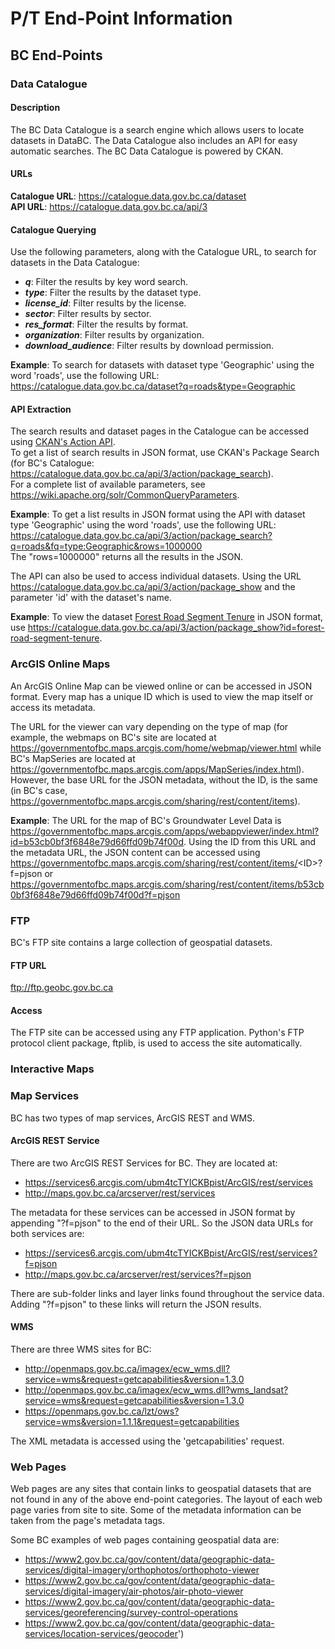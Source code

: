 # P/T End-Point Information

## BC End-Points

### Data Catalogue

#### Description
The BC Data Catalogue is a search engine which allows users to locate datasets in DataBC. The Data Catalogue also includes an API for easy automatic searches. The BC Data Catalogue is powered by CKAN.

#### URLs
**Catalogue URL**: https://catalogue.data.gov.bc.ca/dataset<br>
**API URL**: https://catalogue.data.gov.bc.ca/api/3<br>

#### Catalogue Querying
Use the following parameters, along with the Catalogue URL, to search for datasets in the Data Catalogue:
* ***q***: Filter the results by key word search.
* ***type***: Filter the results by the dataset type.
* ***license_id***: Filter results by the license.
* ***sector***: Filter results by sector.
* ***res_format***: Filter the results by format.
* ***organization***: Filter results by organization.
* ***download_audience***: Filter results by download permission.

**Example**: To search for datasets with dataset type 'Geographic' using the word 'roads', use the following URL:
https://catalogue.data.gov.bc.ca/dataset?q=roads&type=Geographic

#### API Extraction
The search results and dataset pages in the Catalogue can be accessed using [CKAN's Action API](https://ckan.org/portfolio/api/).<br>
To get a list of search results in JSON format, use CKAN's Package Search (for BC's Catalogue: https://catalogue.data.gov.bc.ca/api/3/action/package_search).<br>
For a complete list of available parameters, see https://wiki.apache.org/solr/CommonQueryParameters.

**Example**: To get a list results in JSON format using the API with dataset type 'Geographic' using the word 'roads', use the following URL:
https://catalogue.data.gov.bc.ca/api/3/action/package_search?q=roads&fq=type:Geographic&rows=1000000<br>
The "rows=1000000" returns all the results in the JSON.

The API can also be used to access individual datasets. Using the URL https://catalogue.data.gov.bc.ca/api/3/action/package_show and the parameter 'id' with the dataset's name.

**Example**: To view the dataset [Forest Road Segment Tenure](https://catalogue.data.gov.bc.ca/dataset/forest-road-segment-tenure) in JSON format, use https://catalogue.data.gov.bc.ca/api/3/action/package_show?id=forest-road-segment-tenure.

### ArcGIS Online Maps
An ArcGIS Online Map can be viewed online or can be accessed in JSON format. Every map has a unique ID which is used to view the map itself or access its metadata.

The URL for the viewer can vary depending on the type of map (for example, the webmaps on BC's site are located at https://governmentofbc.maps.arcgis.com/home/webmap/viewer.html while BC's MapSeries are located at https://governmentofbc.maps.arcgis.com/apps/MapSeries/index.html). However, the base URL for the JSON metadata, without the ID, is the same (in BC's case, https://governmentofbc.maps.arcgis.com/sharing/rest/content/items).

**Example**: The URL for the map of BC's Groundwater Level Data is https://governmentofbc.maps.arcgis.com/apps/webappviewer/index.html?id=b53cb0bf3f6848e79d66ffd09b74f00d. Using the ID from this URL and the metadata URL, the JSON content can be accessed using https://governmentofbc.maps.arcgis.com/sharing/rest/content/items/<ID\>?f=pjson or https://governmentofbc.maps.arcgis.com/sharing/rest/content/items/b53cb0bf3f6848e79d66ffd09b74f00d?f=pjson

### FTP
BC's FTP site contains a large collection of geospatial datasets.
#### FTP URL
ftp://ftp.geobc.gov.bc.ca
#### Access
The FTP site can be accessed using any FTP application. Python's FTP protocol client package, ftplib, is used to access the site automatically.

### Interactive Maps


### Map Services
BC has two types of map services, ArcGIS REST and WMS.
#### ArcGIS REST Service
There are two ArcGIS REST Services for BC. They are located at:
* https://services6.arcgis.com/ubm4tcTYICKBpist/ArcGIS/rest/services
* http://maps.gov.bc.ca/arcserver/rest/services

The metadata for these services can be accessed in JSON format by appending "?f=pjson" to the end of their URL. So the JSON data URLs for both services are:
* https://services6.arcgis.com/ubm4tcTYICKBpist/ArcGIS/rest/services?f=pjson
* http://maps.gov.bc.ca/arcserver/rest/services?f=pjson

There are sub-folder links and layer links found throughout the service data. Adding "?f=pjson" to these links will return the JSON results.

#### WMS
There are three WMS sites for BC:
* http://openmaps.gov.bc.ca/imagex/ecw_wms.dll?service=wms&request=getcapabilities&version=1.3.0
* http://openmaps.gov.bc.ca/imagex/ecw_wms.dll?wms_landsat?service=wms&request=getcapabilities&version=1.3.0
* https://openmaps.gov.bc.ca/lzt/ows?service=wms&version=1.1.1&request=getcapabilities

The XML metadata is accessed using the 'getcapabilities' request.

### Web Pages
Web pages are any sites that contain links to geospatial datasets that are not found in any of the above end-point categories. The layout of each web page varies from site to site. Some of the metadata information can be taken from the page's metadata tags.

Some BC examples of web pages containing geospatial data are:
* https://www2.gov.bc.ca/gov/content/data/geographic-data-services/digital-imagery/orthophotos/orthophoto-viewer
* https://www2.gov.bc.ca/gov/content/data/geographic-data-services/digital-imagery/air-photos/air-photo-viewer
* https://www2.gov.bc.ca/gov/content/data/geographic-data-services/georeferencing/survey-control-operations
* https://www2.gov.bc.ca/gov/content/data/geographic-data-services/location-services/geocoder')

